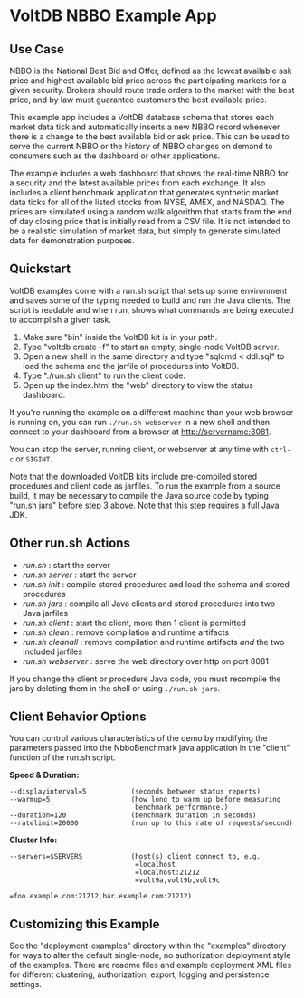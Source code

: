 # VoltDB NBBO Example App

Use Case
--------
NBBO is the National Best Bid and Offer, defined as the lowest available ask price and highest available bid price across the participating markets for a given security.  Brokers should route trade orders to the market with the best price, and by law must guarantee customers the best available price.

This example app includes a VoltDB database schema that stores each market data tick and automatically inserts a new NBBO record whenever there is a change to the best available bid or ask price.  This can be used to serve the current NBBO or the history of NBBO changes on demand to consumers such as the dashboard or other applications.

The example includes a web dashboard that shows the real-time NBBO for a security and the latest available prices from each exchange.  It also includes a client benchmark application that generates synthetic market data ticks for all of the listed stocks from NYSE, AMEX, and NASDAQ.  The prices are simulated using a random walk algorithm that starts from the end of day closing price that is initially read from a CSV file.  It is not intended to be a realistic simulation of market data, but simply to generate simulated data for demonstration purposes.

Quickstart
---------------------------
VoltDB examples come with a run.sh script that sets up some environment and saves some of the typing needed to build and run the Java clients. The script is readable and when run, shows what commands are being executed to accomplish a given task.

1. Make sure "bin" inside the VoltDB kit is in your path.
2. Type "voltdb create -f" to start an empty, single-node VoltDB server.
3. Open a new shell in the same directory and type "sqlcmd < ddl.sql" to load the schema and the jarfile of procedures into VoltDB.
4. Type "./run.sh client" to run the client code.
5. Open up the index.html the "web" directory to view the status dashboard.

If you're running the example on a different machine than your web browser is running on, you can run `./run.sh webserver` in a new shell and then connect to your dashboard from a browser at [http://servername:8081](http://servername:8081).

You can stop the server, running client, or webserver at any time with `ctrl-c` or `SIGINT`.

Note that the downloaded VoltDB kits include pre-compiled stored procedures and client code as jarfiles. To run the example from a source build, it may be necessary to compile the Java source code by typing "run.sh jars" before step 3 above. Note that this step requires a full Java JDK.

Other run.sh Actions
---------------------------
- *run.sh* : start the server
- *run.sh server* : start the server
- *run.sh init* : compile stored procedures and load the schema and stored procedures
- *run.sh jars* : compile all Java clients and stored procedures into two Java jarfiles
- *run.sh client* : start the client, more than 1 client is permitted
- *run.sh clean* : remove compilation and runtime artifacts
- *run.sh cleanall* : remove compilation and runtime artifacts *and* the two included jarfiles
- *run.sh webserver* : serve the web directory over http on port 8081

If you change the client or procedure Java code, you must recompile the jars by deleting them in the shell or using `./run.sh jars`.

Client Behavior Options
---------------------------
You can control various characteristics of the demo by modifying the parameters passed into the NbboBenchmark java application in the "client" function of the run.sh script.

**Speed & Duration:**

    --displayinterval=5           (seconds between status reports)
    --warmup=5                    (how long to warm up before measuring
                                   benchmark performance.)
    --duration=120                (benchmark duration in seconds)
    --ratelimit=20000             (run up to this rate of requests/second)

**Cluster Info:**

    --servers=$SERVERS            (host(s) client connect to, e.g.
                                   =localhost
                                   =localhost:21212
                                   =volt9a,volt9b,volt9c
                                   =foo.example.com:21212,bar.example.com:21212)

Customizing this Example
---------------------------
See the "deployment-examples" directory within the "examples" directory for ways to alter the default single-node, no authorization deployment style of the examples. There are readme files and example deployment XML files for different clustering, authorization, export, logging and persistence settings.
